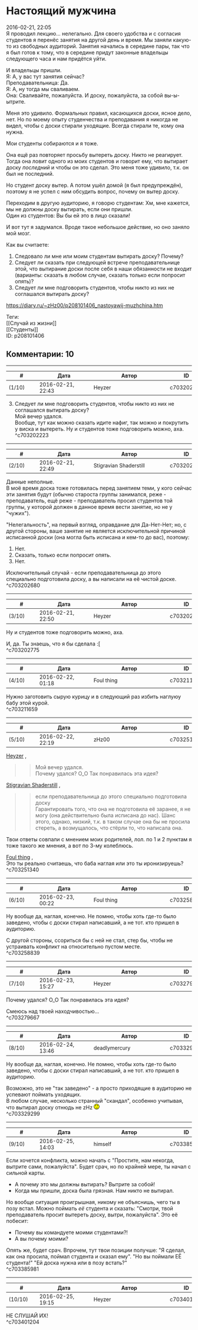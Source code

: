 Настоящий мужчина
=================

  
2016-02-21, 22:05  
 Я проводил лекцию... нелегально. Для своего удобства и с согласия студентов я перенёс занятия на другой день и время. Мы заняли какую-то из свободных аудиторий. Занятия начались в середине пары, так что я был готов к тому, что в середине придут законные владельцы следующего часа и нам придётся уйти.   
   
 И владельцы пришли.   
 Я: А, у вас тут занятия сейчас?   
 Преподавательница: Да.   
 Я: А, ну тогда мы сваливаем.   
 Она: Сваливайте, пожалуйста. И доску, пожалуйста, за собой вы-ы-ытрите.   
   
 Меня это удивило. Формальных правил, касающихся доски, ясное дело, нет. Но по моему опыту студенчества и преподавания я никогда не видел, чтобы с доски стирали уходящие. Всегда стирали те, кому она нужна.   
   
 Мои студенты собираются и я тоже.   
   
 Она ещё раз повторяет просьбу вытереть доску. Никто не реагирует. Тогда она ловит одного из моих студентов и говорит ему, что вытирает доску  *последний*  и чтобы он это сделал. Это меня тоже удивило, т.к. он был не последний.   
   
 Но студент доску вытер. А потом ушёл домой (я был предупреждён), поэтому я не успел с ним обсудить вопрос, почему он вытер доску.   
   
 Переходим в другую аудиторию, я говорю студентам: Хм, мне кажется, мы не должны доску вытирать, если они пришли.   
 Один из студентов: Вы бы ей это в лицо сказали!   
   
 И вот тут я задумался. Вроде такое небольшое действие, но оно заняло мой мозг.   
   
 Как вы считаете:   
 1. Следовало ли мне или моим студентам вытирать доску? Почему?   
 2. Следует ли сказать при следующей встрече преподавательнице этой, что вытирание доски после себя в наши обязанности не входит (варианты: сказать в любом случае, сказать только если попросит опять)?   
 3. Следует ли мне подговорить студентов, чтобы никто из них не соглашался вытирать доску?   
  
<https://diary.ru/~zHz00/p208101406_nastoyawij-muzhchina.htm>  
  
Теги:  
[[Случай из жизни]]  
[[Студенты]]  
ID: p208101406  


Комментарии: 10
---------------

  


---



|         #         |              Дата              |                     Автор                     |           ID           |
| --- | --- | --- | --- |
| (1/10) | 2016-02-21, 22:43 | Heyzer | c703202223 |

  
  3. Следует ли мне подговорить студентов, чтобы никто из них не соглашался вытирать доску?    
 Мой вечер удался.   
 Вообще, тут как можно сказать идите нафиг, так можно и покрутить у виска и вытереть. Ну и студентов тоже подговорить можно, аха.   
 ^c703202223

---



|         #         |              Дата              |                     Автор                     |           ID           |
| --- | --- | --- | --- |
| (2/10) | 2016-02-21, 22:49 | Stigravian Shaderstill | c703202680 |

  
 Данные неполные.   
 В моё время доска тоже готовилась перед занятием теми, у кого сейчас эти занятия будут (обычно староста группы занимался, реже - преподаватель, ещё реже - преподаватель просил студентов той группы, у которой должен в данное время вести занятие, но не у "чужих").   
   
 "Нелегальность", на первый взгляд, оправдание для Да-Нет-Нет; но, с другой стороны, ваше занятие не является исключительной причиной исписанной доски (она могла быть исписана и кем-то до вас), поэтому:   
 1. Нет.   
 2. Сказать, только если попросит опять.   
 3. Нет.   
   
 Исключительный случай - если преподавательница до этого специально подготовила доску, а вы написали на её чистой доске.   
 ^c703202680

---



|         #         |              Дата              |                     Автор                     |           ID           |
| --- | --- | --- | --- |
| (3/10) | 2016-02-21, 22:50 | Heyzer | c703202775 |

  
  Ну и студентов тоже подговорить можно, аха.    
   
 И, да. Ты знаешь, что я бы сделала :[   
 ^c703202775

---



|         #         |              Дата              |                     Автор                     |           ID           |
| --- | --- | --- | --- |
| (4/10) | 2016-02-22, 01:18 | Foul thing | c703211659 |

  
 Нужно заготовить сырую курицу и в следующий раз избить наглуюу бабу этой курой.   
 ^c703211659

---



|         #         |              Дата              |                     Автор                     |           ID           |
| --- | --- | --- | --- |
| (5/10) | 2016-02-22, 22:19 | zHz00 | c703251340 |

  
  [Heyzer](http://heyzero.diary.ru "Doctor Online")  ,   
 >>Мой вечер удался.   
 Почему удался? О\_О Так понравилась эта идея?   
   
  [Stigravian Shaderstill](http://stigravian.diary.ru "Science, Death, Rock-n-Roll")  ,   
 >>если преподавательница до этого специально подготовила доску   
 Гарантировать того, что она не подготовила её заранее, я не могу (она действительно была исписана до нас). Шанс этого, однако, низкий, т.к. в таком случае она бы не просила стереть, а возмущалось, что стёрли то, что написала она.   
   
 Твои ответы совпали с мнением моих родителей, лол. по 1 и 2 пунктам я тоже такого же мнения, а вот по 3-му колеблюсь.   
   
  [Foul thing](http://foulthing.diary.ru "Temporary Internet Flies")  ,   
 Это ты реально считаешь, что баба наглая или это ты иронизируешь?   
 ^c703251340

---



|         #         |              Дата              |                     Автор                     |           ID           |
| --- | --- | --- | --- |
| (6/10) | 2016-02-23, 00:22 | Foul thing | c703258839 |

  
 Ну вообще да, наглая, конечно. Не помню, чтобы хоть где-то было заведено, чтобы с доски стирал написавший, а не тот. кто пришел в аудиторию.   
   
 С другой стороны, ссориться бы с ней не стал, стер бы, чтобы не устраивать конфликт на относительно пустом месте.   
 ^c703258839

---



|         #         |              Дата              |                     Автор                     |           ID           |
| --- | --- | --- | --- |
| (7/10) | 2016-02-23, 15:27 | Heyzer | c703279667 |

  
  Почему удался? О\_О Так понравилась эта идея?    
   
 Смеюсь над твоей находчивостью...   
 ^c703279667

---



|         #         |              Дата              |                     Автор                     |           ID           |
| --- | --- | --- | --- |
| (8/10) | 2016-02-24, 13:46 | deadlymercury | c703329299 |

  
  Ну вообще да, наглая, конечно. Не помню, чтобы хоть где-то было заведено, чтобы с доски стирал написавший, а не тот. кто пришел в аудиторию.    
   
 Возможно, это не "так заведено" - а просто приходящие в аудиторию не успевают поймать уходящих.   
 В любом случае, несколько странный "скандал", особенно учитывая, что вытирал доску отнюдь не zHz ![;)](pics/1136.gif)   
 ^c703329299

---



|         #         |              Дата              |                     Автор                     |           ID           |
| --- | --- | --- | --- |
| (9/10) | 2016-02-25, 14:03 | himself | c703385981 |

  
 Если хочется конфликта, можно начать с "Простите, нам некогда, вытрите сами, пожалуйста". Будет срач, но по крайней мере, ты начал с сильной карты.   
   
 - А почему это мы должны вытирать? Вытрите за собой!   
 - Когда мы пришли, доска была грязная. Нам никто не вытирал.   
   
 Но вообще ситуация проигрышная, никому не объяснишь, чего ты в позу встал. Можно поймать  *её*  студента и сказать: "Смотри, твой преподаватель просит вытереть доску, вытри, пожалуйста". Это её побесит:   
   
 - Почему вы командуете моими студентами?!   
 - А вы почему моими?   
   
 Опять же, будет срач. Впрочем, тут твои позиции получше: "Я сделал, как она просила, поймал студента и сказал ему". "Но вы поймали ЕЁ студента!" "Ей доска нужна или в позу встать?"   
 ^c703385981

---



|         #         |              Дата              |                     Автор                     |           ID           |
| --- | --- | --- | --- |
| (10/10) | 2016-02-25, 19:15 | Heyzer | c703401204 |

  
 НЕ СЛУШАЙ ИХ!   
 ^c703401204